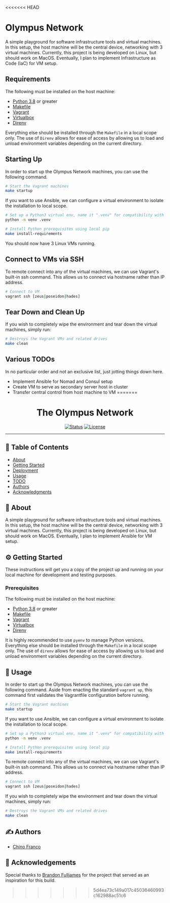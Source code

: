 <<<<<<< HEAD
# Olympus Network

A simple playground for software infrastructure tools and virtual machines. In this setup, the host machine will be the central device, networking with 3 virtual machines. Currently, this project is being developed on Linux, but should work on MacOS. Eventually, I plan to implement Infrastructure as Code (IaC) for VM setup.

## Requirements

The following must be installed on the host machine:

* [Python 3.8](https://github.com/pyenv/pyenv) or greater
* [Makefile](https://www.gnu.org/software/make/manual/make.html)
* [Vagrant](https://www.vagrantup.com/downloads)
* [Virtualbox](https://www.virtualbox.org/wiki/Downloads)
* [Direnv](https://github.com/direnv/direnv)  

Everything else should be installed through the `Makefile` in a local scope only. The use of `Direnv` allows for ease of access by allowing us to load and unload environment variables depending on the current directory.

## Starting Up

In order to start up the Olympus Network machines, you can use the following command.

```bash
# Start the Vagrant machines
make startup
```

If you want to use Ansible, we can configure a virtual environment to isolate the installation to local scope.

```bash
# Set up a Python3 virtual env, name it ".venv" for compatibility with the Makefile
python -m venv .venv

# Install Python prerequisites using local pip
make install-requirements
```

You should now have 3 Linux VMs running.

## Connect to VMs via SSH

To remote connect into any of the virtual machines, we can use Vagrant's built-in ssh command. This allows us to connect via hostname rather than IP address.

```bash
# Connect to VM
vagrant ssh [zeus|poseidon|hades]
```

## Tear Down and Clean Up

If you wish to completely wipe the environment and tear down the virtual machines, simply run:

```bash
# Destroys the Vagrant VMs and related drives
make clean
```

## Various TODOs

In no particular order and not an exclusive list, just jotting things down here.

* Implement Ansible for Nomad and Consul setup
* Create VM to serve as secondary server host in cluster
* Transfer central control from host machine to VM
=======
<h1 align="center">The Olympus Network</h1>

<div align="center">

[![Status](https://img.shields.io/badge/status-active-success.svg)]()
[![License](https://img.shields.io/badge/license-MIT-blue.svg)](./LICENSE.md)

</div>

---

## 📝 Table of Contents

- [About](#about)
- [Getting Started](#getting_started)
- [Deployment](#deployment)
- [Usage](#usage)
- [TODO](./TODO.md)
- [Authors](#authors)
- [Acknowledgments](#acknowledgements)

## 🔎 About <a name = "about"></a>

A simple playground for software infrastructure tools and virtual machines. In this setup, the host machine will be the central device, networking with 3 virtual machines. Currently, this project is being developed on Linux, but should work on MacOS. Eventually, I plan to implement Ansible for VM setup.

## ⚙️ Getting Started <a name = "getting_started"></a>

These instructions will get you a copy of the project up and running on your local machine for development and testing purposes.

### Prerequisites

The following must be installed on the host machine:

- [Python 3.8](https://github.com/pyenv/pyenv) or greater
- [Makefile](https://www.gnu.org/software/make/manual/make.html)
- [Vagrant](https://www.vagrantup.com/downloads)
- [Virtualbox](https://www.virtualbox.org/wiki/Downloads)
- [Direnv](https://github.com/direnv/direnv)

It is highly recommended to use `pyenv` to manage Python versions. Everything else should be installed through the `Makefile` in a local scope only. The use of `direnv` allows for ease of access by allowing us to load and unload environment variables depending on the current directory.

## 🚀 Usage <a name="usage"></a>

In order to start up the Olympus Network machines, you can use the following command. Aside from enacting the standard `vagrant up`, this command first validates the Vagrantfile configuration before running.

```bash
# Start the Vagrant machines
make startup
```

If you want to use Ansible, we can configure a virtual environment to isolate the installation to local scope.

```bash
# Set up a Python3 virtual env, name it ".venv" for compatibility with the Makefile
python -m venv .venv

# Install Python prerequisites using local pip
make install-requirements
```

To remote connect into any of the virtual machines, we can use Vagrant's built-in ssh command. This allows us to connect via hostname rather than IP address.

```bash
# Connect to VM
vagrant ssh [zeus|poseidon|hades]
```

If you wish to completely wipe the environment and tear down the virtual machines, simply run:

```bash
# Destroys the Vagrant VMs and related drives
make clean
```

## ✍️ Authors <a name = "authors"></a>

- [Chino Franco](https://github.com/jgfranco17)

## 🎉 Acknowledgements <a name = "acknowledgements"></a>

Special thanks to [Brandon Fulljames](https://github.com/Evertras) for the project that served as an inspiration for this build.
>>>>>>> 5d4ea73c149a017c45036460993c162988ac51c6
